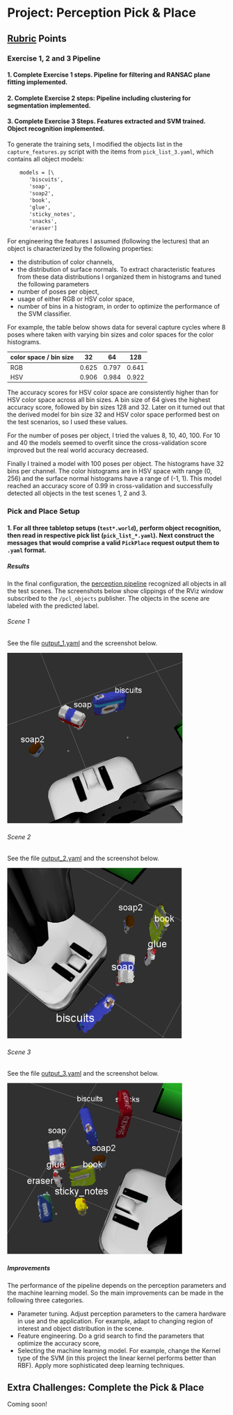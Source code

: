 # Project: Perception Pick & Place

[//]: # (Image References)

[screenshot_world_1]: ./world_1_object_recognition.PNG
[screenshot_world_2]: ./world_2_object_recognition.PNG
[screenshot_world_3]: ./world_3_object_recognition.PNG

## [Rubric](https://review.udacity.com/#!/rubrics/1067/view) Points

### Exercise 1, 2 and 3 Pipeline
#### 1. Complete Exercise 1 steps. Pipeline for filtering and RANSAC plane fitting implemented.

#### 2. Complete Exercise 2 steps: Pipeline including clustering for segmentation implemented.  

#### 3. Complete Exercise 3 Steps. Features extracted and SVM trained. Object recognition implemented.
To generate the training sets, I modified the objects list in the ``capture_features.py`` script with the items from ``pick_list_3.yaml``, which contains all object models:
```
    models = [\
       'biscuits',
       'soap',
       'soap2',
       'book',
       'glue',
       'sticky_notes',
       'snacks',
       'eraser']
```

For engineering the features I assumed (following the lectures) that an object is characterized by the following properties:
- the distribution of color channels,
- the distribution of surface normals.
To extract characteristic features from these data distributions I organized them in histograms and tuned the following parameters
- number of poses per object,
- usage of either RGB or HSV color space,
- number of bins in a histogram,
in order to optimize the performance of the SVM classifier.

For example, the table below shows data for several capture cycles where 8 poses where taken with varying bin sizes and color spaces for the color histograms.
 
color space / bin size | 32    | 64    | 128
---                    | ---   | ---   | ---
RGB                    | 0.625 | 0.797 | 0.641
HSV                    | 0.906 | 0.984 | 0.922

The accuracy scores for HSV color space are consistently higher than for HSV color space across all bin sizes. A bin size of 64 gives the highest accuracy score, followed by bin sizes 128 and 32. Later on it turned out that the derived model for bin size 32 and HSV color space performed best on the test scenarios, so I used these values.

For the number of poses per object, I tried the values 8, 10, 40, 100. For 10 and 40 the models seemed to overfit since the cross-validation score improved but the real world accuracy decreased.

Finally I trained a model with 100 poses per object. The histograms have 32 bins per channel. The color histograms are in  HSV space with range (0, 256) and the surface normal histograms have a range of (-1, 1). This model reached an accuracy score of 0.99 in cross-validation and successfully detected all objects in the test scenes 1, 2 and 3.

### Pick and Place Setup

#### 1. For all three tabletop setups (`test*.world`), perform object recognition, then read in respective pick list (`pick_list_*.yaml`). Next construct the messages that would comprise a valid `PickPlace` request output them to `.yaml` format.

##### Results
In the final configuration, the [perception pipeline](https://github.com/S2H-Mobile/RoboND-Perception-Project/blob/master/scripts/object_recognition.py) recognized all objects in all the test scenes. The screenshots below show clippings of the RViz window subscribed to the ``/pcl_objects`` publisher. The objects in the scene are labeled with the predicted label.
 
###### Scene 1
See the file [output_1.yaml](https://github.com/S2H-Mobile/RoboND-Perception-Project/blob/master/output/output_1.yaml) and the screenshot below.

![Recognized objects for scene 1.][screenshot_world_1]

###### Scene 2
See the file [output_2.yaml](https://github.com/S2H-Mobile/RoboND-Perception-Project/blob/master/output/output_2.yaml) and the screenshot below.

![Recognized objects for scene 2.][screenshot_world_2]

###### Scene 3
See the file [output_3.yaml](https://github.com/S2H-Mobile/RoboND-Perception-Project/blob/master/output/output_3.yaml) and the screenshot below.

![Recognized objects for scene 3.][screenshot_world_3]

##### Improvements
The performance of the pipeline depends on the perception parameters and the machine learning model. So the main improvements can be made in the following three categories.

- Parameter tuning. Adjust perception parameters to the camera hardware in use and the application. For example, adapt to changing region of interest and object distribution in the scene.
- Feature engineering. Do a grid search to find the parameters that optimize the accuracy score,
- Selecting the machine learning model. For example, change the Kernel type of the SVM (in this project the linear kernel performs better than RBF). Apply more sophisticated deep learning techniques.

## Extra Challenges: Complete the Pick & Place

Coming soon!


